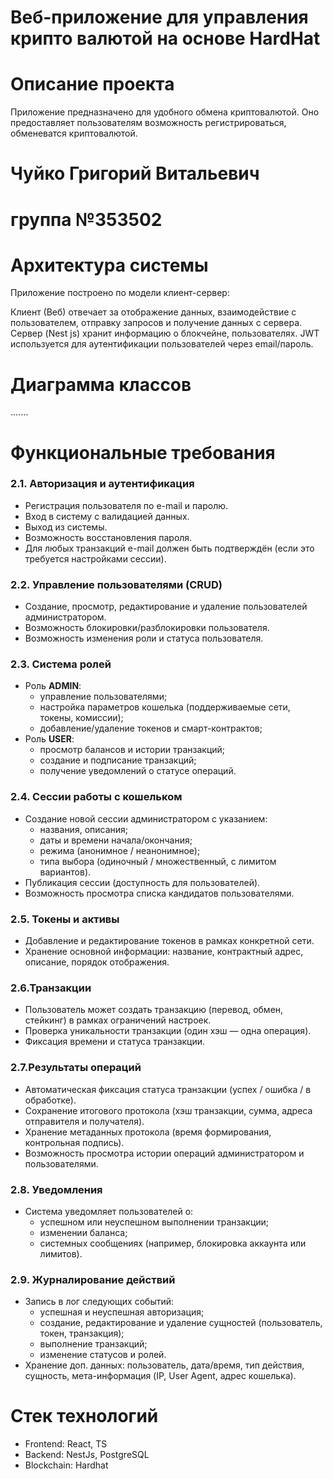 # Веб-приложение для управления крипто валютой на основе HardHat
# Описание проекта
Приложение предназначено для удобного обмена криптовалютой. Оно предоставляет пользователям возможность регистрироваться, обменеватся криптовалютой. 
# Чуйко Григорий Витальевич
# группа №353502
# Архитектура системы
Приложение построено по модели клиент-сервер:

Клиент (Веб) отвечает за отображение данных, взаимодействие с пользователем, отправку запросов и получение данных с сервера.
Сервер (Nest js) хранит информацию о блокчейне, пользователях.
JWT используется для аутентификации пользователей через email/пароль.
# Диаграмма классов
.......
# Функциональные требования

### 2.1. Авторизация и аутентификация
- Регистрация пользователя по e-mail и паролю.  
- Вход в систему с валидацией данных.  
- Выход из системы.  
- Возможность восстановления пароля.  
- Для любых транзакций e-mail должен быть подтверждён (если это требуется настройками сессии).

### 2.2. Управление пользователями (CRUD)
- Создание, просмотр, редактирование и удаление пользователей администратором.  
- Возможность блокировки/разблокировки пользователя.  
- Возможность изменения роли и статуса пользователя.

### 2.3. Система ролей
- Роль **ADMIN**:  
  - управление пользователями;  
  - настройка параметров кошелька (поддерживаемые сети, токены, комиссии);
  - добавление/удаление токенов и смарт-контрактов;
- Роль **USER**:  
  - просмотр балансов и истории транзакций;
  - создание и подписание транзакций;
  - получение уведомлений о статусе операций.

### 2.4. Сессии работы с кошельком
- Создание новой сессии администратором с указанием:
  - названия, описания;  
  - даты и времени начала/окончания;  
  - режима (анонимное / неанонимное);  
  - типа выбора (одиночный / множественный, с лимитом вариантов).  
- Публикация сессии (доступность для пользователей).  
- Возможность просмотра списка кандидатов пользователями.

### 2.5. Токены и активы
- Добавление и редактирование токенов в рамках конкретной сети.
- Хранение основной информации: название, контрактный адрес, описание, порядок отображения.

### 2.6.Транзакции
 - Пользователь может создать транзакцию (перевод, обмен, стейкинг) в рамках ограничений настроек.
 - Проверка уникальности транзакции (один хэш — одна операция).
 - Фиксация времени и статуса транзакции.

 ### 2.7.Результаты операций
 - Автоматическая фиксация статуса транзакции (успех / ошибка / в обработке).
 - Сохранение итогового протокола (хэш транзакции, сумма, адреса отправителя и получателя).
 - Хранение метаданных протокола (время формирования, контрольная подпись).
 - Возможность просмотра истории операций администратором и пользователями.

 ### 2.8. Уведомления
 - Система уведомляет пользователей о:
   - успешном или неуспешном выполнении транзакции;
   - изменении баланса;
   - системных сообщениях (например, блокировка аккаунта или лимитов).
  

 ### 2.9. Журналирование действий
  - Запись в лог следующих событий:
    - успешная и неуспешная авторизация;
    - создание, редактирование и удаление сущностей (пользователь, токен, транзакция);
    - выполнение транзакций;
    - изменение статусов и ролей.
 - Хранение доп. данных: пользователь, дата/время, тип действия, сущность, мета-информация (IP, User Agent, адрес кошелька).


# Cтек технологий
 - Frontend: React, TS
 - Backend: NestJs, PostgreSQL
 - Blockchain: Hardhat
